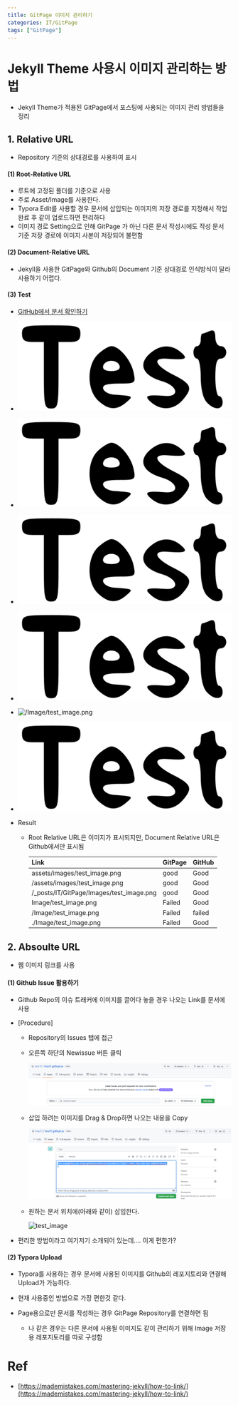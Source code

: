 ```yaml
---
title: GitPage 이미지 관리하기
categories: IT/GitPage
tags: ["GitPage"]
---
```






# Jekyll Theme 사용시 이미지 관리하는 방법

- Jekyll Theme가 적용된 GitPage에서 포스팅에 사용되는 이미지 관리 방법들을 정리






## 1. Relative URL

- Repository 기준의 상대경로를 사용하여 표시

  

#### (1) Root-Relative URL

- 루트에 고정된 폴더를 기준으로 사용
- 주로 Asset/Image를 사용한다.
- Typora Edit를 사용할 경우 문서에 삽입되는 이미지의 저장 경로를 지정해서 작업완료 후 같이 업로드하면 편리하다
- 이미지 경로 Setting으로 인해 GitPage 가 아닌 다른 문서 작성시에도 작성 문서 기준 저장 경로에 이미지 사본이 저장되어 불편함



#### (2) Document-Relative URL

- Jekyll을 사용한 GitPage와 Github의 Document 기준 상대경로 인식방식이 달라 사용하기 어렵다.



#### (3) Test

- [GitHub에서 문서 확인하기](https://github.com/hns17/hns17.github.io/blob/main/_posts/IT/GitPage/2022-08-04-03-Upload-Image.md)

- ![assets/images/test_image.png](/assets/images/test_image.png)

- ![/assets/images/test_image.png](/assets/images/test_image.png)

- ![/_posts/IT/GitPage/Images/test_image.png](/assets/images/test_image.png)

- ![Image/test_image.png](Image/test_image.png)

- ![/Image/test_image.png](/Image/test_image.png)

- ![./Image/test_image.png](./Image/test_image.png)

- Result

  - Root Relative URL은 이미지가 표시되지만, Document Relative URL은 Github에서만 표시됨

    | Link                                     | GitPage | GitHub |
    | :--------------------------------------- | ------- | ------ |
    | assets/images/test_image.png             | good    | Good   |
    | /assets/images/test_image.png            | good    | Good   |
    | /_posts/IT/GitPage/Images/test_image.png | good    | Good   |
    | Image/test_image.png                     | Failed  | Good   |
    | /Image/test_image.png                    | Failed  | failed |
    | ./Image/test_image.png                   | Failed  | Good   |

    

## 2. Absoulte URL

- 웹 이미지 링크를 사용

#### (1) Github Issue 활용하기

- Github Repo의 이슈 트래커에 이미지를 끌어다 놓을 경우 나오는 Link를 문서에 사용

- [Procedure]

  - Repository의 Issues 탭에 접근

  - 오른쪽 하단의 Newissue 버튼 클릭

    ![image-20220804124821663](https://raw.githubusercontent.com/hns17/ImageContainer/main/img/image-20220804124821663.png)

  - 삽입 하려는 이미지를 Drag & Drop하면 나오는 내용을 Copy

    ![image-20220804125113829](https://raw.githubusercontent.com/hns17/ImageContainer/main/img/image-20220804125113829.png)

  - 원하는 문서 위치에(아래와 같이) 삽입한다.

    ![test_image](https://user-images.githubusercontent.com/35824406/182759080-211266cc-7ba0-4366-9636-368ab09f2a9f.png)

- 편리한 방법이라고 여기저기 소개되어 있는데.... 이게 편한가?



#### (2) Typora Upload

- Typora를 사용하는 경우 문서에 사용된 이미지를 Github의 레포지토리와 연결해 Upload가 가능하다.

- 현재 사용중인 방법으로 가장 편한것 같다.

- Page용으로만 문서를 작성하는  경우 GitPage Repository를 연결하면 됨
  - 나 같은 경우는 다른 문서에 사용될 이미지도 같이 관리하기 위해 Image 저장용 레포지토리를 따로 구성함
  
  





# Ref

- [https://mademistakes.com/mastering-jekyll/how-to-link/](https://mademistakes.com/mastering-jekyll/how-to-link/)